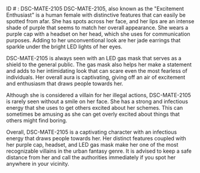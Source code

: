 ID # : DSC-MATE-2105
DSC-MATE-2105, also known as the "Excitement Enthusiast" is a human female with distinctive features that can easily be spotted from afar. She has spots across her face, and her lips are an intense shade of purple that seems to match her overall appearance. She wears a purple cap with a headset on her head, which she uses for communication purposes. Adding to her unconventional look are her jade earrings that sparkle under the bright LED lights of her eyes.

DSC-MATE-2105 is always seen with an LED gas mask that serves as a shield to the general public. The gas mask also helps her make a statement and adds to her intimidating look that can scare even the most fearless of individuals. Her overall aura is captivating, giving off an air of excitement and enthusiasm that draws people towards her.

Although she is considered a villain for her illegal actions, DSC-MATE-2105 is rarely seen without a smile on her face. She has a strong and infectious energy that she uses to get others excited about her schemes. This can sometimes be amusing as she can get overly excited about things that others might find boring.

Overall, DSC-MATE-2105 is a captivating character with an infectious energy that draws people towards her. Her distinct features coupled with her purple cap, headset, and LED gas mask make her one of the most recognizable villains in the urban fantasy genre. It is advised to keep a safe distance from her and call the authorities immediately if you spot her anywhere in your vicinity.